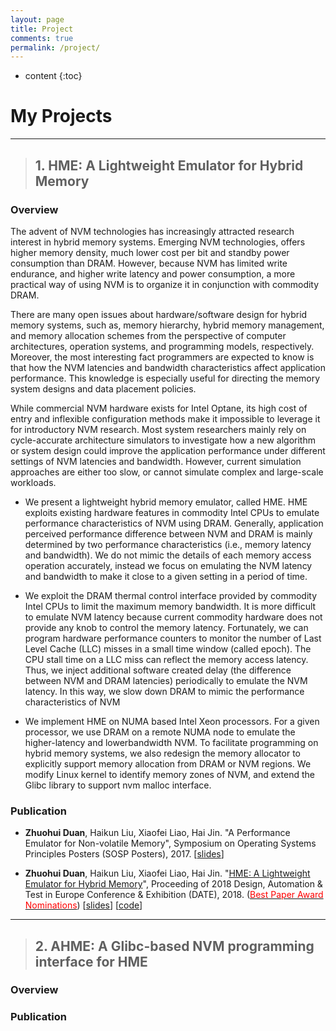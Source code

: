 ```yaml
---
layout: page
title: Project
comments: true
permalink: /project/
---
```


* content
{:toc}

# My Projects
---

>## 1. HME: A Lightweight Emulator for Hybrid Memory

### Overview

The advent of NVM technologies has increasingly attracted research interest in hybrid memory systems. Emerging NVM technologies, offers higher memory density, much lower cost per bit and standby power consumption than DRAM. However, because NVM has limited write endurance, and higher write latency and power consumption, a more practical way of using NVM is to organize it in conjunction with commodity DRAM.

There are many open issues about hardware/software design for hybrid memory systems, such as, memory hierarchy, hybrid memory management, and memory allocation schemes from the perspective of computer architectures, operation systems, and programming models, respectively. Moreover, the most interesting fact programmers are expected to know is that how the NVM latencies and bandwidth characteristics affect application performance. This knowledge is especially useful for directing the memory system designs and data placement policies.

While commercial NVM hardware exists for Intel Optane, its high cost of entry and inflexible configuration methods make it impossible to leverage it for introductory NVM research. Most system researchers mainly rely on cycle-accurate architecture simulators to investigate how a new algorithm or system design could improve the application performance under different settings of NVM latencies and bandwidth. However, current simulation approaches are either too slow, or cannot simulate complex and large-scale workloads. 

* We present a lightweight hybrid memory emulator, called HME. HME exploits existing hardware features in commodity Intel CPUs to emulate performance characteristics of NVM using DRAM. Generally, application perceived performance difference between NVM and DRAM is mainly determined by two performance characteristics (i.e., memory latency and bandwidth). We do not mimic the details of each memory access operation accurately, instead we focus on emulating the NVM latency and bandwidth to make it close to a given setting in a period of time.

* We exploit the DRAM thermal control interface provided by commodity Intel CPUs to limit the maximum memory bandwidth. It is more difficult to emulate NVM latency because current commodity hardware does not provide any knob to control the memory latency. Fortunately, we can program hardware performance counters to monitor the number of Last Level Cache (LLC) misses in a small time window (called epoch). The CPU stall time on a LLC miss can reflect the memory access latency. Thus, we inject additional software created delay (the difference between NVM and DRAM latencies) periodically to emulate the NVM latency. In this way, we slow down DRAM to mimic the performance characteristics of NVM

* We implement HME on NUMA based Intel Xeon processors. For a given processor, we use DRAM on a remote NUMA node to emulate the higher-latency and lowerbandwidth NVM. To facilitate programming on hybrid memory systems, we also redesign the memory allocator to explicitly support memory allocation from DRAM or NVM regions. We modify Linux kernel to identify memory zones of NVM, and extend the Glibc library to support nvm malloc interface.

### Publication

* **Zhuohui Duan**, Haikun Liu, Xiaofei Liao, Hai Jin. "A Performance Emulator for Non-volatile Memory", Symposium on Operating Systems Principles Posters (SOSP Posters), 2017. [[slides](https://sosp17posters.hotcrp.com/doc/sosp17posters-paper43.pdf)]

* **Zhuohui Duan**, Haikun Liu, Xiaofei Liao, Hai Jin. "[HME: A Lightweight Emulator for Hybrid Memory](https://ieeexplore.ieee.org/abstract/document/8342227)", Proceeding of 2018 Design, Automation & Test in Europe Conference & Exhibition (DATE), 2018. ([<span style="color:red">Best Paper Award Nominations</span>](https://past.date-conference.com/proceedings-archive/2018/html/bestpaper.html)) [[slides](https://past.date-conference.com/proceedings-archive/2018/pdf/0731.pdf)] [[code](https://github.com/CGCL-codes/HME)]


---
>## 2. AHME: A Glibc-based NVM programming interface for HME

### Overview



### Publication

